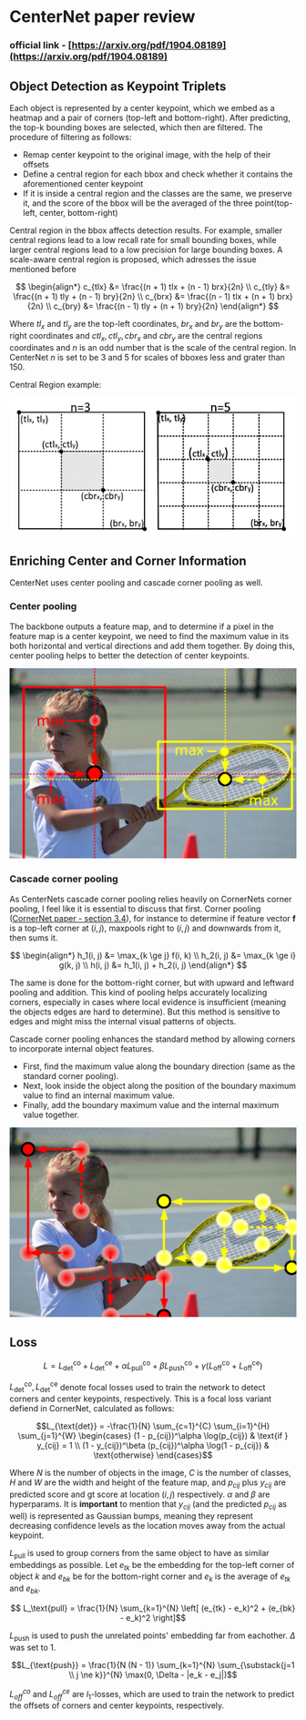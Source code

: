 # CenterNet paper review
### official link - [https://arxiv.org/pdf/1904.08189](https://arxiv.org/pdf/1904.08189)

## Object Detection as Keypoint Triplets

Each object is represented by a center keypoint, which we embed as a heatmap and a pair of corners (top-left and bottom-right). After predicting, the top-k bounding boxes are selected, which then are filtered. The procedure of filtering as follows:

 - Remap center keypoint to the original image, with the help of their offsets
 - Define a central region for each bbox and check whether it contains the aforementioned center keypoint
 - If it is inside a central region and the classes are the same, we preserve it, and the score of the bbox will be the averaged of the three point(top-left, center, bottom-right)

Central region in the bbox affects detection results. For example, smaller central regions lead to a low recall rate for small bounding boxes, while larger central regions lead to a low precision for large bounding boxes. A scale-aware central region is proposed, which adresses the issue mentioned before

$$
\begin{align*}
c_{tlx} &= \frac{(n + 1) tlx + (n - 1) brx}{2n} \\
c_{tly} &= \frac{(n + 1) tly + (n - 1) bry}{2n} \\
c_{brx} &= \frac{(n - 1) tlx + (n + 1) brx}{2n} \\
c_{bry} &= \frac{(n - 1) tly + (n + 1) bry}{2n}
\end{align*}
$$


Where $tl_x \text{ and } tl_y$ are the top-left coordinates, $br_x \text{ and } br_y$ are the bottom-right coordinates and $ctl_x, ctl_y, cbr_x \text { and } cbr_y$ are the central regions coordinates and $n$ is an odd number that is the scale of the central region. In CenterNet $n$ is set to be 3 and 5 for scales of bboxes less and grater than 150.

Central Region example:

![CenterRegion](../assets/images/central_region.png)

## Enriching Center and Corner Information

CenterNet uses center pooling and cascade corner pooling as well.

### Center pooling

The backbone outputs a feature map, and to determine if a pixel in the feature map is a center keypoint, we need to find the maximum value in its both horizontal and vertical directions and add them together. By doing this, center pooling helps to better the detection of center keypoints.

![CenterPooling](../assets/images/center_pooling.png)

### Cascade corner pooling 

As CenterNets cascade corner pooling relies heavily on CornerNets corner pooling, I feel like it is essential to discuss that first. Corner pooling ([CornerNet paper - section 3.4](https://arxiv.org/pdf/1808.01244)), for instance to determine if feature vector **f** is a top-left corner at $(i,j)$, maxpools right to $(i,j)$ and downwards from it, then sums it. 

$$
\begin{align*}
h_1(i, j) &= \max_{k \ge j} f(i, k) \\
h_2(i, j) &= \max_{k \ge i} g(k, j) \\
h(i, j) &= h_1(i, j) + h_2(i, j)
\end{align*}
$$

The same is done for the bottom-right corner, but with upward and leftward pooling and addition. This kind of pooling helps accurately localizing corners, especially in cases where local evidence is insufficient (meaning the objects edges are hard to determine). But this method is sensitive to edges and might miss the internal visual patterns of objects.

Cascade corner pooling enhances the standard method by allowing corners to incorporate internal object features.

- First, find the maximum value along the boundary direction (same as the standard corner pooling).
- Next, look inside the object along the position of the boundary maximum value to find an internal maximum value.
- Finally, add the boundary maximum value and the internal maximum value together.

![CenterPooling](../assets/images/cascade_corner_pooling.png)

## Loss

$$L = L_{\text{det}}^\text{co} + L_{\text{det}}^\text{ce} + \alpha L_{\text{pull}}^\text{co} + \beta L_{\text{push}}^\text{co} + \gamma (L_{\text{off}}^\text{co} + L_{\text{off}}^\text{ce})$$

$L_{\text{det}}^\text{co}, L_{\text{det}}^\text{ce}$ denote focal losses used to train the network to detect corners and center keypoints, respectively. This is a focal loss variant defiend in CornerNet, calculated as follows:

$$L_{\text{det}} = -\frac{1}{N} \sum_{c=1}^{C} \sum_{i=1}^{H} \sum_{j=1}^{W} 
\begin{cases}
    (1 - p_{cij})^\alpha \log(p_{cij}) & \text{if } y_{cij} = 1 \\
    (1 - y_{cij})^\beta (p_{cij})^\alpha \log(1 - p_{cij}) & \text{otherwise}
\end{cases}$$

Where $N$ is the number of objects in the image, $C$ is the number of classes, $H$ and $W$ are the width and height of the feature map, and $p_{cij}$ plus $y_{cij}$ are predicted score and gt score at location $(i, j)$ respectively. $α$ and $β$ are hyperparams. It is **important** to mention that $y_{cij}$ (and the predicted $p_{cij}$ as well) is represented as Gaussian bumps, meaning they represent decreasing confidence levels as the location moves away from the actual keypoint.


$L_\text{pull}$ is used to group corners from the same object to have as similar embeddings as possible. Let  $e_{tk}$ be the embedding for the top-left corner of object $k$ and $e_{bk}$ be for the bottom-right corner and $e_k$ is the average of $e_{tk}$ and $e_{bk}$.

$$ L_\text{pull} = \frac{1}{N} \sum_{k=1}^{N} \left[ (e_{tk} - e_k)^2 + (e_{bk} - e_k)^2 \right]$$

$L_\text{push}$ is used to push the unrelated points' embedding far from eachother. $\Delta$ was set to 1.

$$L_{\text{push}} = \frac{1}{N (N - 1)} \sum_{k=1}^{N} \sum_{\substack{j=1 \\ j \ne k}}^{N} \max(0, \Delta - |e_k - e_j|)$$

$L_{off}^{co}$ and $L_{off}^{ce}$ are $l_1$-losses, which are used to train the network to predict the offsets of corners and center keypoints, respectively.